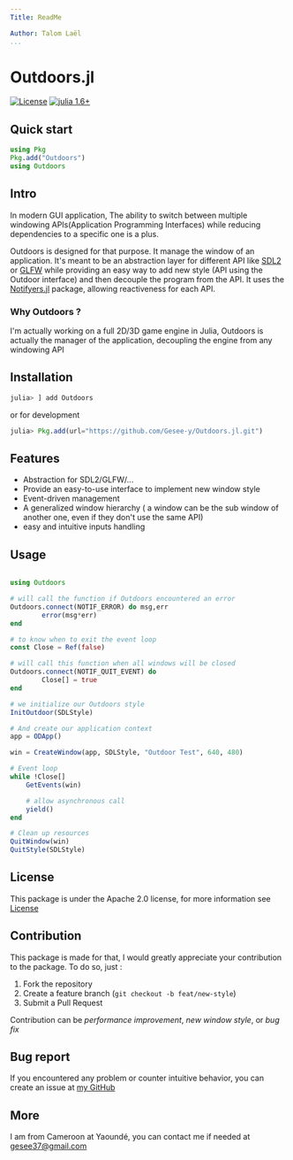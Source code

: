 ```yaml
---
Title: ReadMe

Author: Talom Laël
...
```


# Outdoors.jl

[![License](https://img.shields.io/badge/License-Apache_2.0-blue.svg)](https://opensource.org/licenses/Apache-2.0)
[![julia 1.6+](https://img.shields.io/badge/Julia-1.6%2B-purple.svg)](https://julialang.org)

## Quick start

```julia
using Pkg
Pkg.add("Outdoors")
using Outdoors
```
## Intro

In modern GUI application, The ability to switch between multiple  windowing APIs(Application Programming Interfaces) while reducing dependencies to a specific one is a plus.

Outdoors is designed for that purpose.
It manage the window of an application. It's meant to be an abstraction layer for different API like [SDL2](https://www.libsdl.org) or [GLFW](https://www.glfw.org) while providing an easy way to add new style (API using the Outdoor interface) and then decouple the program from the API. It uses the [Notifyers.jl](https://github.com/Gesee-y/Notifyers.jl) package, allowing reactiveness for each API.

### Why Outdoors ?

I'm actually working on a full 2D/3D game engine in Julia, Outdoors is actually the manager of the application, decoupling the engine from any windowing API

## Installation 

```julia
julia> ] add Outdoors
```
or for development 

```julia
julia> Pkg.add(url="https://github.com/Gesee-y/Outdoors.jl.git")
```

## Features

   * Abstraction for SDL2/GLFW/...
   * Provide an easy-to-use interface to implement new window style
   * Event-driven management
   * A generalized window hierarchy ( a window can be the sub window of another one, even if they don't use the same API)
   * easy and intuitive inputs handling 

## Usage

```julia

using Outdoors

# will call the function if Outdoors encountered an error
Outdoors.connect(NOTIF_ERROR) do msg,err
        error(msg*err)
end

# to know when to exit the event loop
const Close = Ref(false)

# will call this function when all windows will be closed
Outdoors.connect(NOTIF_QUIT_EVENT) do
        Close[] = true
end

# we initialize our Outdoors style 
InitOutdoor(SDLStyle)

# And create our application context
app = ODApp()

win = CreateWindow(app, SDLStyle, "Outdoor Test", 640, 480)

# Event loop 
while !Close[]
    GetEvents(win)

    # allow asynchronous call
    yield()
end

# Clean up resources
QuitWindow(win)
QuitStyle(SDLStyle)
```

## License 

This package is under the Apache 2.0 license, for more information see [License](https://github.com/Gesee-y/Outdoors.jl/blob/main/LICENSE)

## Contribution

This package is made for that, I would greatly appreciate your contribution to the package.
To do so, just :
   1. Fork the repository
   2. Create a feature branch (`git checkout -b feat/new-style`)
   3. Submit a Pull Request

Contribution can be *performance improvement*, *new window style*, or *bug fix*

## Bug report 

If you encountered any problem or counter intuitive behavior, you can create an issue at [my GitHub](https://github.com/Gesee-y/Outdoors.jl)

## More

I am from Cameroon at Yaoundé, you can contact me if needed at gesee37@gmail.com